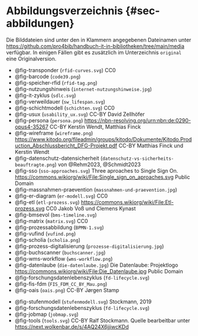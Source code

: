 # Abbildungsverzeichnis {#sec-abbildungen}

Die Bilddateien sind unter den in Klammern angegebenen Dateinamen unter
<https://github.com/pro4bib/handbuch-it-in-bibliotheken/tree/main/media>
verfügbar. In einigen Fällen gibt es zusätzlich im Unterzeichnis `original` eine Originalversion.

- @fig-transponder (`rfid-curves.svg`) CC0
- @fig-barcode (`code39.png`)
- @fig-speicher-rfid (`rfid-tag.png`)
- @fig-nutzungshinweis (`internet-nutzungshinweise.jpg`)
- @fig-it-zyklus (`sdlc.svg`)
- @fig-verweildauer (`sw_lifespan.svg`)
- @fig-schichtmodell (`schichten.svg`) CC0
- @fig-usux (`usability_ux.svg`) CC-BY David Zellhöfer
- @fig-persona (`persona.png`)
  <https://nbn-resolving.org/urn:nbn:de:0290-opus4-35267>
  CC-BY Kerstin Wendt, Matthias Finck
- @fig-wireframe (`wireframe.png`)
  <https://www.kitodo.org/fileadmin/groups/kitodo/Dokumente/Kitodo.Production_Abschlussbericht_DFG-Projekt.pdf>
  CC-BY Matthias Finck und Kerstin Wendt
- @fig-datenschutz-datensicherheit (`datenschutz-vs-sicherheits-beauftragte.png`)
  von @Rehm2023, @Schmidt2023
- @fig-sso (`sso-approaches.svg`)
  Three aproaches to Single Sign On.
  <https://commons.wikiorg/wiki/File:Single_sign_on_aproaches.svg>
  Public Domain
- @fig-massnahmen-praevention (`massnahmen-und-praevention.jpg`)
- @fig-er-diagram (`er-modell.svg`) CC0
- @fig-etl (`etl-prozess.svg`)
  <https://commons.wikiorg/wiki/File:Etl-prozess.svg>
  CC0 Jakob Voß und Clemens Kynast
- @fig-bmsevol (`bms-timeline.svg`)
- @fig-matrix (`matrix.svg`) CC0
- @fig-prozessabbildung (`BPMN-1.svg`)
- @fig-vufind (`vufind.png`)
- @fig-scholia (`scholia.png`)
- @fig-prozess-digitalisierung (`prozesse-digitalisierung.jpg`)
- @fig-buchscanner (`buchscanner.jpg`)
- @fig-wms-workflow (`wms-workflow.png`)
- @fig-datenlaube (`die-datenlaube.jpg`)
  Die Datenlaube: Projektlogo
  <https://commons.wikiorg/wiki/File:Die_Datenlaube.jpg>
  Public Domain
- @fig-forschungsdatenlebenszyklus (`fd-lifecycle.svg`)
- @fig-fis-fdm (`FIS_FDM_CC_BY_Mau.png`)
- @fig-oais (`oais.png`) CC-BY Jørgen Stamp
<!-- Sketchnote: Auf der Suche nach dem heiligen Gral - Forschungsinformationssysteme.
  <https://doi.org/10.5281/zenodo.4388855>
  CC-BY 4.0 [Franziska Mau](https://orcid.org/0000-0001-7701-0301)-->
- @fig-stufenmodell (`stufenmodell.svg`)
  Stockmann, 2019
- @fig-forschungsdatenlebenszyklus (`fd-lifecycle.svg`)
- @fig-jobmap (`jobmap.svg`)
- @fig-tools (`tools.svg`)
  CC-BY Ralf Stockmann.
  Quelle bearbeitbar unter <https://next.wolkenbar.de/s/4AQ24X6jjiwcKDd>

